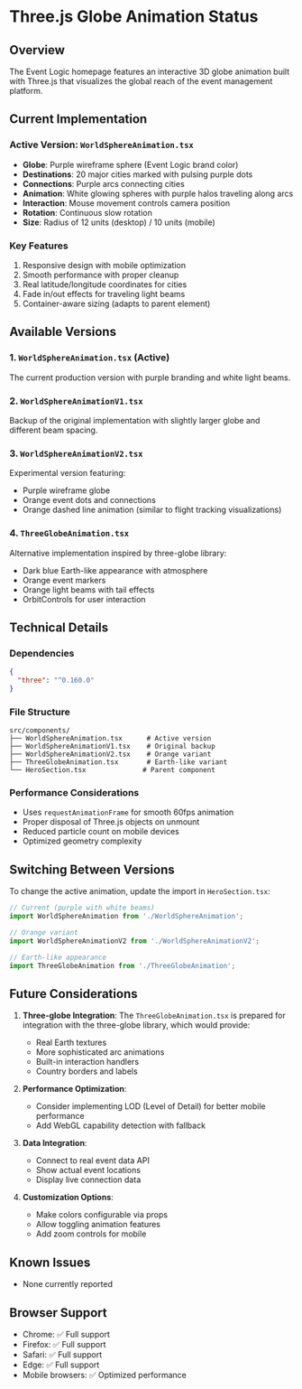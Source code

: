 # Three.js Globe Animation Status

## Overview
The Event Logic homepage features an interactive 3D globe animation built with Three.js that visualizes the global reach of the event management platform.

## Current Implementation

### Active Version: `WorldSphereAnimation.tsx`
- **Globe**: Purple wireframe sphere (Event Logic brand color)
- **Destinations**: 20 major cities marked with pulsing purple dots
- **Connections**: Purple arcs connecting cities
- **Animation**: White glowing spheres with purple halos traveling along arcs
- **Interaction**: Mouse movement controls camera position
- **Rotation**: Continuous slow rotation
- **Size**: Radius of 12 units (desktop) / 10 units (mobile)

### Key Features
1. Responsive design with mobile optimization
2. Smooth performance with proper cleanup
3. Real latitude/longitude coordinates for cities
4. Fade in/out effects for traveling light beams
5. Container-aware sizing (adapts to parent element)

## Available Versions

### 1. `WorldSphereAnimation.tsx` (Active)
The current production version with purple branding and white light beams.

### 2. `WorldSphereAnimationV1.tsx`
Backup of the original implementation with slightly larger globe and different beam spacing.

### 3. `WorldSphereAnimationV2.tsx` 
Experimental version featuring:
- Purple wireframe globe
- Orange event dots and connections
- Orange dashed line animation (similar to flight tracking visualizations)

### 4. `ThreeGlobeAnimation.tsx`
Alternative implementation inspired by three-globe library:
- Dark blue Earth-like appearance with atmosphere
- Orange event markers
- Orange light beams with tail effects
- OrbitControls for user interaction

## Technical Details

### Dependencies
```json
{
  "three": "^0.160.0"
}
```

### File Structure
```
src/components/
├── WorldSphereAnimation.tsx      # Active version
├── WorldSphereAnimationV1.tsx    # Original backup
├── WorldSphereAnimationV2.tsx    # Orange variant
├── ThreeGlobeAnimation.tsx       # Earth-like variant
└── HeroSection.tsx              # Parent component
```

### Performance Considerations
- Uses `requestAnimationFrame` for smooth 60fps animation
- Proper disposal of Three.js objects on unmount
- Reduced particle count on mobile devices
- Optimized geometry complexity

## Switching Between Versions

To change the active animation, update the import in `HeroSection.tsx`:

```typescript
// Current (purple with white beams)
import WorldSphereAnimation from './WorldSphereAnimation';

// Orange variant
import WorldSphereAnimationV2 from './WorldSphereAnimationV2';

// Earth-like appearance
import ThreeGlobeAnimation from './ThreeGlobeAnimation';
```

## Future Considerations

1. **Three-globe Integration**: The `ThreeGlobeAnimation.tsx` is prepared for integration with the three-globe library, which would provide:
   - Real Earth textures
   - More sophisticated arc animations
   - Built-in interaction handlers
   - Country borders and labels

2. **Performance Optimization**: 
   - Consider implementing LOD (Level of Detail) for better mobile performance
   - Add WebGL capability detection with fallback

3. **Data Integration**:
   - Connect to real event data API
   - Show actual event locations
   - Display live connection data

4. **Customization Options**:
   - Make colors configurable via props
   - Allow toggling animation features
   - Add zoom controls for mobile

## Known Issues
- None currently reported

## Browser Support
- Chrome: ✅ Full support
- Firefox: ✅ Full support  
- Safari: ✅ Full support
- Edge: ✅ Full support
- Mobile browsers: ✅ Optimized performance